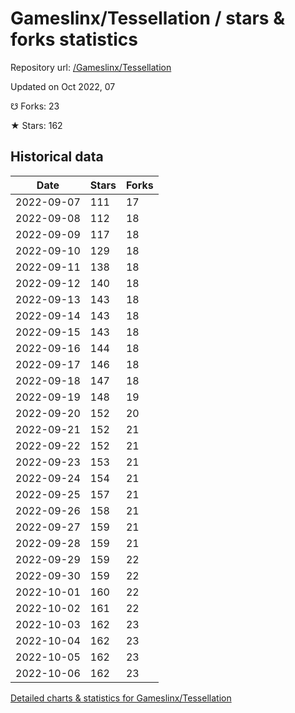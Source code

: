 # Gameslinx/Tessellation / stars & forks statistics

Repository url: [/Gameslinx/Tessellation](https://github.com/Gameslinx/Tessellation)

Updated on Oct 2022, 07

☋ Forks: 23

★ Stars: 162

## Historical data
| Date | Stars | Forks |
|------|-------|-------|
| 2022-09-07 | 111 | 17 | 
| 2022-09-08 | 112 | 18 | 
| 2022-09-09 | 117 | 18 | 
| 2022-09-10 | 129 | 18 | 
| 2022-09-11 | 138 | 18 | 
| 2022-09-12 | 140 | 18 | 
| 2022-09-13 | 143 | 18 | 
| 2022-09-14 | 143 | 18 | 
| 2022-09-15 | 143 | 18 | 
| 2022-09-16 | 144 | 18 | 
| 2022-09-17 | 146 | 18 | 
| 2022-09-18 | 147 | 18 | 
| 2022-09-19 | 148 | 19 | 
| 2022-09-20 | 152 | 20 | 
| 2022-09-21 | 152 | 21 | 
| 2022-09-22 | 152 | 21 | 
| 2022-09-23 | 153 | 21 | 
| 2022-09-24 | 154 | 21 | 
| 2022-09-25 | 157 | 21 | 
| 2022-09-26 | 158 | 21 | 
| 2022-09-27 | 159 | 21 | 
| 2022-09-28 | 159 | 21 | 
| 2022-09-29 | 159 | 22 | 
| 2022-09-30 | 159 | 22 | 
| 2022-10-01 | 160 | 22 | 
| 2022-10-02 | 161 | 22 | 
| 2022-10-03 | 162 | 23 | 
| 2022-10-04 | 162 | 23 | 
| 2022-10-05 | 162 | 23 | 
| 2022-10-06 | 162 | 23 | 


[Detailed charts & statistics for Gameslinx/Tessellation](https://reviewgithub.com/rep/Gameslinx/Tessellation)
